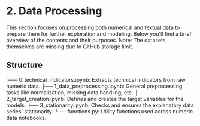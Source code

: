 # 2. Data Processing

This section focuses on processing both numerical and textual data to prepare them for further exploration and modeling. Below you'll find a brief overview of the contents and their purposes. Note: The datasets themselves are missing due to GitHub storage limit.

## Structure

├── 0_technical_indicators.ipynb: Extracts technical indicators from raw numeric data.
├── 1_data_preprocessing.ipynb: General preprocessing tasks like normalization, missing data handling, etc.
├── 2_target_creation.ipynb: Defines and creates the target variables for the models.
├── 3_stationarity.ipynb: Checks and ensures the explanatory data series' stationarity.
└── functions.py: Utility functions used across numeric data notebooks.
